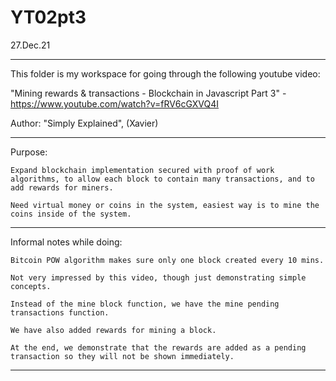 # YT02pt3

27.Dec.21

----

This folder is my workspace for going through the following youtube video:

"Mining rewards & transactions - Blockchain in Javascript Part 3" - https://www.youtube.com/watch?v=fRV6cGXVQ4I

Author: "Simply Explained", (Xavier)


----


Purpose:

    Expand blockchain implementation secured with proof of work algorithms, to allow each block to contain many transactions, and to add rewards for miners.

    Need virtual money or coins in the system, easiest way is to mine the coins inside of the system.



----


Informal notes while doing:

    Bitcoin POW algorithm makes sure only one block created every 10 mins.

    Not very impressed by this video, though just demonstrating simple concepts.

    Instead of the mine block function, we have the mine pending transactions function.

    We have also added rewards for mining a block.

    At the end, we demonstrate that the rewards are added as a pending transaction so they will not be shown immediately.




----
